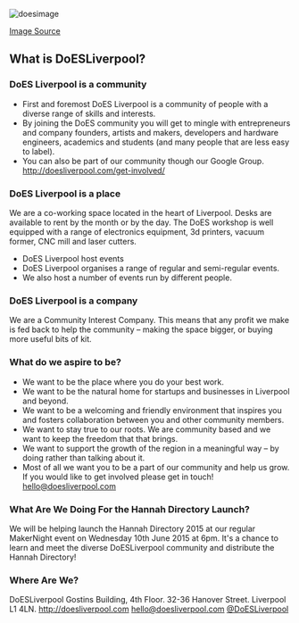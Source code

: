 ![doesimage](https://cloud.githubusercontent.com/assets/128456/7093736/b03c9414-dfb3-11e4-9d1c-a9d4e5b18f23.jpg)

[Image Source](https://www.flickr.com/photos/amcewen/16110088224/ "Link to Flickr Image")
## What is DoESLiverpool?

### DoES Liverpool is a community

* First and foremost DoES Liverpool is a community of people with a diverse range of skills and interests. 
* By joining the DoES community you will get to mingle with entrepreneurs and company founders, artists and makers, developers and hardware engineers, academics and students (and many people that are less easy to label).
* You can also be part of our community though our Google Group.
http://doesliverpool.com/get-involved/

### DoES Liverpool is a place

We are a co-working space located in the heart of Liverpool. Desks are available to rent by the month or by the day.  The DoES workshop is well equipped with a range of electronics equipment, 3d printers, vacuum former, CNC mill and laser cutters.
* DoES Liverpool host events
* DoES Liverpool organises a range of regular and semi-regular events.
* We also host a number of events run by different people.

### DoES Liverpool is a company

We are a Community Interest Company. This means that any profit we make is fed back to help the community – making the space bigger, or buying more useful bits of kit.

### What do we aspire to be?

* We want to be the place where you do your best work.
* We want to be the natural home for startups and businesses in Liverpool and beyond.
* We want to be a welcoming and friendly environment that inspires you and fosters collaboration between you and other community members.
* We want to stay true to our roots. We are community based and we want to keep the freedom that that brings.
* We want to support the growth of the region in a meaningful way – by doing rather than talking about it.
* Most of all we want you to be a part of our community and help us grow. If you would like to get involved please get in touch! hello@doesliverpool.com

### What Are We Doing For the Hannah Directory Launch?
We will be helping launch the Hannah Directory 2015 at our regular MakerNight event on Wednesday 10th June 2015 at 6pm.
It's a chance to learn and meet the diverse DoESLiverpool community and distribute the Hannah Directory!

### Where Are We?

DoESLiverpool
Gostins Building,
4th Floor.
32-36 Hanover Street.
Liverpool
L1 4LN.
http://doesliverpool.com
hello@doesliverpool.com
[@DoESLiverpool](http://twitter.com/DoESLiverpool)
